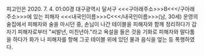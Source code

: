 피고인은 2020. 7. 4. 01:00경 대구광역시 달서구 <<<구아래주소>>>B<<</구아래주소>>>에 있는 피해자 <<<내국인이름>>>C<<</내국인이름>>>(남, 30세) 운영의 술집에서 피해자와 술을 마시던 중, 손님이 나간 테이블을 피해자와 함께 정리하다가 갑자기 피해자로부터 "씨발년, 미친년아."라고 욕설을 들은 것을 기화로 피해자와 말다툼을 하다가 화가 나 피해자를 향해 그곳 테이블 위에 있던 물과 음식을 엎는 등 폭행하였다.
